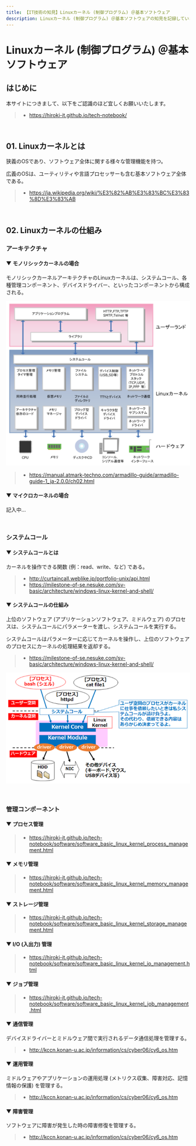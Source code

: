 ```yaml
---
title: 【IT技術の知見】Linuxカーネル (制御プログラム) ＠基本ソフトウェア
description: Linuxカーネル (制御プログラム) ＠基本ソフトウェアの知見を記録しています。
---
```


# Linuxカーネル (制御プログラム) ＠基本ソフトウェア

## はじめに

本サイトにつきまして、以下をご認識のほど宜しくお願いいたします。

> - https://hiroki-it.github.io/tech-notebook/

<br>

## 01. Linuxカーネルとは

狭義のOSであり、ソフトウェア全体に関する様々な管理機能を持つ。

広義のOSは、ユーティリティや言語プロセッサーも含む基本ソフトウェア全体である。

> - https://ja.wikipedia.org/wiki/%E3%82%AB%E3%83%BC%E3%83%8D%E3%83%AB

<br>

## 02. Linuxカーネルの仕組み

### アーキテクチャ

#### ▼ モノリシックカーネルの場合

モノリシックカーネルアーキテクチャのLinuxカーネルは、システムコール、各種管理コンポーネント、デバイスドライバー、といったコンポーネントから構成される。

![linux_kernel_architecture](https://raw.githubusercontent.com/hiroki-it/tech-notebook-images/master/images/linux_kernel_architecture.png)

> - https://manual.atmark-techno.com/armadillo-guide/armadillo-guide-1_ja-2.0.0/ch02.html

#### ▼ マイクロカーネルの場合

記入中...

<br>

### システムコール

#### ▼ システムコールとは

カーネルを操作できる関数 (例：read、write、など) である。

> - http://curtaincall.weblike.jp/portfolio-unix/api.html
> - https://milestone-of-se.nesuke.com/sv-basic/architecture/windows-linux-kernel-and-shell/

#### ▼ システムコールの仕組み

上位のソフトウェア (アプリケーションソフトウェア、ミドルウェア) のプロセスは、システムコールにパラメーターを渡し、システムコールを実行する。

システムコールはパラメーターに応じてカーネルを操作し、上位のソフトウェアのプロセスにカーネルの処理結果を返却する。

> - https://milestone-of-se.nesuke.com/sv-basic/architecture/windows-linux-kernel-and-shell/

![linux_kernel_system-call](https://raw.githubusercontent.com/hiroki-it/tech-notebook-images/master/images/linux_kernel_system-call.png)

<br>

### 管理コンポーネント

#### ▼ プロセス管理

> - https://hiroki-it.github.io/tech-notebook/software/software_basic_linux_kernel_process_management.html

#### ▼ メモリ管理

> - https://hiroki-it.github.io/tech-notebook/software/software_basic_linux_kernel_memory_management.html

#### ▼ ストレージ管理

> - https://hiroki-it.github.io/tech-notebook/software/software_basic_linux_kernel_storage_management.html

#### ▼ I/O (入出力) 管理

> - https://hiroki-it.github.io/tech-notebook/software/software_basic_linux_kernel_io_management.html

#### ▼ ジョブ管理

> - https://hiroki-it.github.io/tech-notebook/software/software_basic_linux_kernel_job_management.html

#### ▼ 通信管理

デバイスドライバーとミドルウェア間で実行されるデータ通信処理を管理する。

> - http://kccn.konan-u.ac.jp/information/cs/cyber06/cy6_os.htm

#### ▼ 運用管理

ミドルウェアやアプリケーションの運用処理 (メトリクス収集、障害対応、記憶情報の保護) を管理する。

> - http://kccn.konan-u.ac.jp/information/cs/cyber06/cy6_os.htm

#### ▼ 障害管理

ソフトウェアに障害が発生した時の障害修復を管理する。

> - http://kccn.konan-u.ac.jp/information/cs/cyber06/cy6_os.htm

<br>
